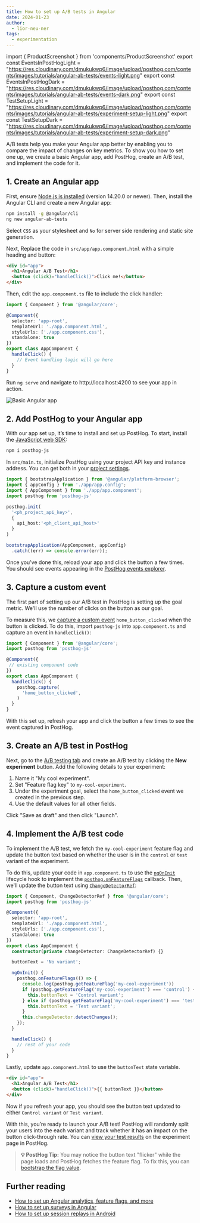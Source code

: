 ```yaml
---
title: How to set up A/B tests in Angular
date: 2024-01-23
author:
  - lior-neu-ner
tags:
  - experimentation
---
```


import { ProductScreenshot } from 'components/ProductScreenshot'
export const EventsInPostHogLight = "https://res.cloudinary.com/dmukukwp6/image/upload/posthog.com/contents/images/tutorials/angular-ab-tests/events-light.png"
export const EventsInPostHogDark = "https://res.cloudinary.com/dmukukwp6/image/upload/posthog.com/contents/images/tutorials/angular-ab-tests/events-dark.png"
export const TestSetupLight = "https://res.cloudinary.com/dmukukwp6/image/upload/posthog.com/contents/images/tutorials/angular-ab-tests/experiment-setup-light.png"
export const TestSetupDark = "https://res.cloudinary.com/dmukukwp6/image/upload/posthog.com/contents/images/tutorials/angular-ab-tests/experiment-setup-dark.png"

A/B tests help you make your Angular app better by enabling you to compare the impact of changes on key metrics. To show you how to set one up, we create a basic Angular app, add PostHog, create an A/B test, and implement the code for it.

## 1. Create an Angular app

First, ensure [Node.js is installed](https://nodejs.dev/en/learn/how-to-install-nodejs/) (version 14.20.0 or newer). Then, install the Angular CLI and create a new Angular app:

```bash
npm install -g @angular/cli
ng new angular-ab-tests
```

Select `CSS` as your stylesheet and `No` for server side rendering and static site generation.

Next, Replace the code in `src/app/app.component.html` with a simple heading and button:

```html file=app.component.html
<div id="app">
  <h1>Angular A/B Test</h1>
  <button (click)="handleClick()">Click me!</button>
</div>
```

Then, edit the `app.component.ts` file to include the click handler:

```typescript file=app.component.ts
import { Component } from '@angular/core';

@Component({
  selector: 'app-root',
  templateUrl: './app.component.html',
  styleUrls: ['./app.component.css'],
  standalone: true 
})
export class AppComponent {
  handleClick() {
    // Event handling logic will go here
  }
}
```

Run `ng serve` and navigate to http://localhost:4200 to see your app in action.

![Basic Angular app](https://res.cloudinary.com/dmukukwp6/image/upload/v1710055416/posthog.com/contents/images/tutorials/angular-ab-tests/basic-app.png)

## 2. Add PostHog to your Angular app

With our app set up, it’s time to install and set up PostHog. To start, install the [JavaScript web SDK](/docs/libraries/js):

```bash
npm i posthog-js
```

In `src/main.ts`, initialize PostHog using your project API key and instance address. You can get both in your [project settings](https://us.posthog.com/project/settings).  

```ts file=main.ts
import { bootstrapApplication } from '@angular/platform-browser';
import { appConfig } from './app/app.config';
import { AppComponent } from './app/app.component';
import posthog from 'posthog-js'

posthog.init(
  '<ph_project_api_key>',
  {
    api_host:'<ph_client_api_host>'
  }
)

bootstrapApplication(AppComponent, appConfig)
  .catch((err) => console.error(err));
```

Once you’ve done this, reload your app and click the button a few times. You should see events appearing in the [PostHog events explorer](https://us.posthog.com/events).

## 3. Capture a custom event

The first part of setting up our A/B test in PostHog is setting up the goal metric. We'll use the number of clicks on the button as our goal.

To measure this, we [capture a custom event](/docs/product-analytics/capture-events) `home_button_clicked` when the button is clicked. To do this, import `posthog-js` into `app.component.ts` and capture an event in `handleClick()`:

```typescript file=app.component.ts
import { Component } from '@angular/core';
import posthog from 'posthog-js'

@Component({
 // existing component code
})
export class AppComponent {
  handleClick() {
    posthog.capture(
      'home_button_clicked', 
    )
  }
}

```

With this set up, refresh your app and click the button a few times to see the event captured in PostHog.

<ProductScreenshot
  imageLight={EventsInPostHogLight} 
  imageDark={EventsInPostHogDark} 
  alt="Events captured in PostHog" 
  classes="rounded"
/>

## 3. Create an A/B test in PostHog

Next, go to the [A/B testing tab](https://us.posthog.com/experiments) and create an A/B test by clicking the **New experiment** button. Add the following details to your experiment:

1. Name it "My cool experiment".
2. Set "Feature flag key" to `my-cool-experiment`.
3. Under the experiment goal, select the `home_button_clicked` event we created in the previous step.
4. Use the default values for all other fields.

Click "Save as draft" and then click "Launch".

<ProductScreenshot
  imageLight={TestSetupLight} 
  imageDark={TestSetupDark} 
  alt="Experiment setup in PostHog" 
  classes="rounded"
/>

## 4. Implement the A/B test code

To implement the A/B test, we fetch the `my-cool-experiment` feature flag and update the button text based on whether the user is in the `control` or `test` variant of the experiment.

To do this, update your code in `app.component.ts` to use the [`ngOnInit`](https://angular.io/api/core/OnInit) lifecycle hook to implement the [`posthog.onFeatureFlags`](/docs/libraries/js#ensuring-flags-are-loaded-before-usage) callback. Then, we'll update the button text using [`ChangeDetectorRef`](https://angular.io/api/core/ChangeDetectorRef):

```typescript file=app.component.ts
import { Component, ChangeDetectorRef } from '@angular/core';
import posthog from 'posthog-js'

@Component({
  selector: 'app-root',
  templateUrl: './app.component.html',
  styleUrls: ['./app.component.css'],
  standalone: true
})
export class AppComponent {
  constructor(private changeDetector: ChangeDetectorRef) {}

  buttonText = 'No variant';

  ngOnInit() {
    posthog.onFeatureFlags(() => {
      console.log(posthog.getFeatureFlag('my-cool-experiment'))
      if (posthog.getFeatureFlag('my-cool-experiment') === 'control') {
        this.buttonText = 'Control variant';
      } else if (posthog.getFeatureFlag('my-cool-experiment') === 'test') {
        this.buttonText = 'Test variant';
      }  
      this.changeDetector.detectChanges();
    });
  }

  handleClick() {
    // rest of your code
  }
}
```

Lastly, update `app.component.html` to use the `buttonText` state variable.

```html file=app.component.html
<div id="app">
  <h1>Angular A/B Test</h1>
  <button (click)="handleClick()">{{ buttonText }}</button>
</div>
```

Now if you refresh your app, you should see the button text updated to either `Control variant` or `Test variant`. 

With this, you’re ready to launch your A/B test! PostHog will randomly split your users into the each variant and track whether it has an impact on the button click-through rate. You can [view your test results](/docs/experiments/testing-and-launching#viewing-experiment-results) on the experiment page in PostHog.

> **💡 PostHog Tip:** You may notice the button text "flicker" while the page loads and PostHog fetches the feature flag. To fix this, you can [bootstrap the flag value](/docs/feature-flags/bootstrapping).

## Further reading

- [How to set up Angular analytics, feature flags, and more](/tutorials/angular-analytics)
- [How to set up surveys in Angular](/tutorials/angular-surveys)
- [How to set up session replays in Android](/tutorials/android-session-replays)